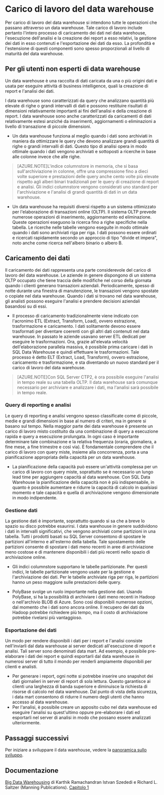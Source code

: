<properties
   pageTitle="Carico di lavoro del data warehouse"
   description="L'elasticità di SQL Data Warehouse consente di aumentare, ridurre o sospendere la potenza di calcolo usando una scala scorrevole di unità data warehouse (DWU). Questo articolo illustra le metriche del data warehouse e come sono correlate alle DWU."
   services="sql-data-warehouse"
   documentationCenter="NA"
   authors="barbkess"
   manager="jhubbard"
   editor=""/>

<tags
   ms.service="sql-data-warehouse"
   ms.devlang="NA"
   ms.topic="article"
   ms.tgt_pltfrm="NA"
   ms.workload="data-services"
   ms.date="01/04/2016"
   ms.author="barbkess;twounder;JRJ@BigBangData.co.uk"/>


# Carico di lavoro del data warehouse
Per carico di lavoro del data warehouse si intendono tutte le operazioni che passano attraverso un data warehouse. Tale carico di lavoro include pertanto l'intero processo di caricamento dei dati nel data warehouse, l'esecuzione dell'analisi e la creazione dei report a esso relativi, la gestione dei dati in esso contenuti e l'esportazione dei dati da esso. La profondità e l'estensione di questi componenti sono spesso proporzionali al livello di maturità del data warehouse.


## Per gli utenti non esperti di data warehouse
Un data warehouse è una raccolta di dati caricata da una o più origini dati e usata per eseguire attività di business intelligence, quali la creazione di report e l'analisi dei dati.

I data warehouse sono caratterizzati da query che analizzano quantità più elevate di righe o grandi intervalli di dati e possono restituire risultati di dimensioni relativamente importanti ai fini dell'analisi e della creazione di report. I data warehouse sono anche caratterizzati da caricamenti di dati relativamente estesi anziché da inserimenti, aggiornamenti o eliminazioni a livello di transazione di piccole dimensioni.

- Un data warehouse funziona al meglio quando i dati sono archiviati in maniera da ottimizzare le query che devono analizzare grandi quantità di righe o grandi intervalli di dati. Questo tipo di analisi opera in modo ottimale quando i dati vengono archiviati e sottoposti a ricerche in base alle colonne invece che alle righe. 

>[AZURE.NOTE]L'indice columnstore in memoria, che si basa sull'archiviazione in colonne, offre una compressione fino a dieci volte superiore e prestazioni delle query anche cento volte più elevate rispetto agli alberi binari tradizionali per le query di creazione di report e analisi. Gli indici columnstore vengono considerati uno standard per l'archiviazione e l'analisi di grandi quantità di dati in un data warehouse.

- Un data warehouse ha requisiti diversi rispetto a un sistema ottimizzato per l'elaborazione di transazioni online (OLTP). Il sistema OLTP prevede numerose operazioni di inserimento, aggiornamento ed eliminazione. Queste operazioni eseguono la ricerca fino a righe specifiche nella tabella. Le ricerche nelle tabelle vengono eseguite in modo ottimale quando i dati sono archiviati riga per riga. I dati possono essere ordinati e ricercati rapidamente secondo un approccio di tipo "divide et impera", noto anche come ricerca nell'albero binario o albero B.


## Caricamento dei dati
Il caricamento dei dati rappresenta una parte considerevole del carico di lavoro del data warehouse. Le aziende in genere dispongono di un sistema OLTP occupato che tiene traccia delle modifiche nel corso della giornata quando i clienti generano transazioni aziendali. Periodicamente, spesso di notte durante una finestra di manutenzione, le transazioni vengono spostate o copiate nel data warehouse. Quando i dati si trovano nel data warehouse, gli analisti possono eseguire l'analisi e prendere decisioni aziendali basandosi su di essi.

- Il processo di caricamento tradizionalmente viene indicato con l'acronimo ETL (Extract, Transform, Load), ovvero estrazione, trasformazione e caricamento. I dati solitamente devono essere trasformati per diventare coerenti con gli altri dati contenuti nel data warehouse. In passato le aziende usavano server ETL dedicati per eseguire le trasformazioni. Ora, grazie all'elevata velocità dell'elaborazione parallela massiva, è possibile prima caricare i dati in SQL Data Warehouse e quindi effettuare le trasformazioni. Tale processo è detto ELT (Extract, Load, Transform), ovvero estrazione, caricamento e trasformazione, e sta diventando un nuovo standard per il carico di lavoro del data warehouse.

> [AZURE.NOTE]Con SQL Server CTP2, è ora possibile eseguire l'analisi in tempo reale su una tabella OLTP. Il data warehouse sarà comunque necessario per archiviare e analizzare i dati, ma l'analisi sarà possibile in tempo reale.
 
### Query di reporting e analisi
Le query di reporting e analisi vengono spesso classificate come di piccole, medie e grandi dimensioni in base al numero di criteri, ma in genere si basano sul tempo. Nella maggior parte dei data warehouse è presente un carico di lavoro misto costituito da una combinazione di query a esecuzione rapida e query a esecuzione prolungata. In ogni caso è importante determinare tale combinazione e la relativa frequenza (oraria, giornaliera, a fine mese, a fine trimestre e così via). È fondamentale comprendere che il carico di lavoro con query miste, insieme alla concorrenza, porta a una pianificazione appropriata della capacità per un data warehouse.

- La pianificazione della capacità può essere un'attività complessa per un carico di lavoro con query miste, soprattutto se è necessario un lungo lead time per aggiungere capacità al data warehouse. Con SQL Data Warehouse la pianificazione della capacità non è più indispensabile, in quanto è possibile aumentare e ridurre la capacità di calcolo in qualsiasi momento e tale capacità e quella di archiviazione vengono dimensionate in modo indipendente.

### Gestione dati
La gestione dati è importante, soprattutto quando si sa che a breve lo spazio su disco potrebbe esaurirsi. I data warehouse in genere suddividono i dati in intervalli significativi, che vengono archiviati come partizioni in una tabella. Tutti i prodotti basati su SQL Server consentono di spostare le partizioni all'interno e all'esterno della tabella. Tale spostamento delle partizioni consente di spostare i dati meno recenti in aree di archiviazione meno costose e di mantenere disponibili i dati più recenti nello spazio di archiviazione online.

- Gli indici columnstore supportano le tabelle partizionate. Per questi indici, le tabelle partizionate vengono usate per la gestione e l'archiviazione dei dati. Per le tabelle archiviate riga per riga, le partizioni hanno un peso maggiore sulle prestazioni delle query.  
 
- PolyBase svolge un ruolo importante nella gestione dati. Usando PolyBase, si ha la possibilità di archiviare i dati meno recenti in Hadoop o nell'archivio BLOB di Azure. Sono così disponibili numerose opzioni, dal momento che i dati sono ancora online. Il recupero dei dati da Hadoop potrebbe richiedere più tempo, ma il costo di archiviazione potrebbe rivelarsi più vantaggioso.
 
### Esportazione dei dati
Un modo per rendere disponibili i dati per i report e l'analisi consiste nell'inviarli dal data warehouse ai server dedicati all'esecuzione di report e analisi. Tali server sono denominati data mart. Ad esempio, è possibile pre-elaborare i dati dei report e quindi esportarli dal data warehouse in numerosi server di tutto il mondo per renderli ampiamente disponibili per clienti e analisti.

- Per generare i report, ogni notte si potrebbe inserire uno snapshot dei dati giornalieri in server di report di sola lettura. Questo garantisce ai clienti una larghezza di banda superiore e diminuisce la richiesta di risorse di calcolo nel data warehouse. Dal punto di vista della sicurezza, i data mart consentono di ridurre il numero degli utenti che hanno accesso al data warehouse.
- Per l'analisi, è possibile creare un apposito cubo nel data warehouse ed eseguire l'analisi su quest'ultimo oppure pre-elaborare i dati ed esportarli nel server di analisi in modo che possano essere analizzati ulteriormente. 

## Passaggi successivi
Per iniziare a sviluppare il data warehouse, vedere la [panoramica sullo sviluppo][].

## Documentazione
[Big Data Warehousing](https://www.manning.com/books/big-data-warehousing) di Karthik Ramachandran Istvan Szededi e Richard L. Saltzer (Manning Publications). [Capitolo 1](https://manning-content.s3.amazonaws.com/download/e/3d94acd-9512-46c8-b0b0-8c9c3c6a303b/BDW_MEAP_ch1.pdf)

<!--Image references-->

<!--Article references-->
[panoramica sullo sviluppo]: sql-data-warehouse-overview-develop.md

<!--MSDN references-->

<!--Other web references-->

<!---HONumber=AcomDC_0107_2016-->